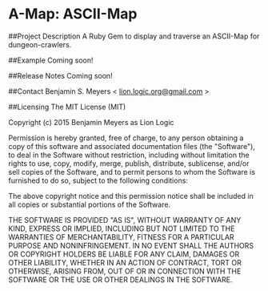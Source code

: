 # A-Map: ASCII-Map

##Project Description
A Ruby Gem to display and traverse an ASCII-Map for dungeon-crawlers.

##Example
Coming soon!

##Release Notes
Coming soon!

##Contact
Benjamin S. Meyers < <lion.logic.org@gmail.com> >

##Licensing
The MIT License (MIT)

Copyright (c) 2015 Benjamin Meyers as Lion Logic

Permission is hereby granted, free of charge, to any person obtaining a copy
of this software and associated documentation files (the "Software"), to deal
in the Software without restriction, including without limitation the rights
to use, copy, modify, merge, publish, distribute, sublicense, and/or sell
copies of the Software, and to permit persons to whom the Software is
furnished to do so, subject to the following conditions:

The above copyright notice and this permission notice shall be included in all
copies or substantial portions of the Software.

THE SOFTWARE IS PROVIDED "AS IS", WITHOUT WARRANTY OF ANY KIND, EXPRESS OR
IMPLIED, INCLUDING BUT NOT LIMITED TO THE WARRANTIES OF MERCHANTABILITY,
FITNESS FOR A PARTICULAR PURPOSE AND NONINFRINGEMENT. IN NO EVENT SHALL THE
AUTHORS OR COPYRIGHT HOLDERS BE LIABLE FOR ANY CLAIM, DAMAGES OR OTHER
LIABILITY, WHETHER IN AN ACTION OF CONTRACT, TORT OR OTHERWISE, ARISING FROM,
OUT OF OR IN CONNECTION WITH THE SOFTWARE OR THE USE OR OTHER DEALINGS IN THE
SOFTWARE.
